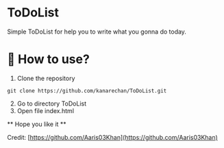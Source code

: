 # ToDoList
Simple ToDoList for help you to write what you gonna do today.

# :book: How to use?
1. Clone the repository
```
git clone https://github.com/kanarechan/ToDoList.git
```
2. Go to directory ToDoList
3. Open file index.html

** Hope you like it **

Credit: 
[https://github.com/Aaris03Khan](https://github.com/Aaris03Khan)
